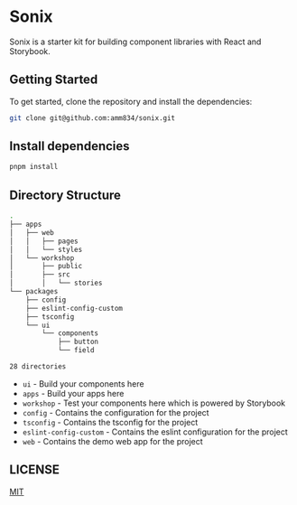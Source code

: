 # Sonix

Sonix is a starter kit for building component libraries with React and Storybook.

## Getting Started

To get started, clone the repository and install the dependencies:

```bash
git clone git@github.com:amm834/sonix.git
```

## Install dependencies

```bash
pnpm install
```

## Directory Structure

```bash
.
├── apps
│   ├── web
│   │   ├── pages
│   │   └── styles
│   └── workshop
│       ├── public
│       ├── src
│       │   └── stories
└── packages
    ├── config
    ├── eslint-config-custom
    ├── tsconfig
    └── ui
        └── components
            ├── button
            └── field

28 directories
```

- `ui` - Build your components here
- `apps` - Build your apps here
- `workshop` - Test your components here which is powered by Storybook
- `config` - Contains the configuration for the project
- `tsconfig` - Contains the tsconfig for the project
- `eslint-config-custom` - Contains the eslint configuration for the project
- `web` - Contains the demo web app for the project

## LICENSE

[MIT](LICENSE)
